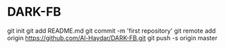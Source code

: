 # DARK-FB
git init
git add README.md
git commit -m 'first repository'
git remote add origin https://github.com/Al-Haydar/DARK-FB.git
git push -s origin master
